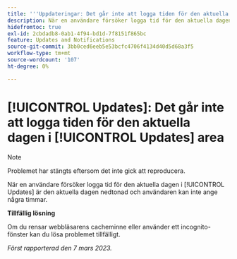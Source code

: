 ```yaml
---
title: '''Uppdateringar: Det går inte att logga tiden för den aktuella dagen i uppdateringsområdet'
description: När en användare försöker logga tid för den aktuella dagen i uppdateringsområdet är den aktuella dagen nedtonad och användaren kan inte ange några timmar.
hidefromtoc: true
exl-id: 2cbdadb8-0ab1-4f94-bd1d-7f8151f865bc
feature: Updates and Notifications
source-git-commit: 3bb0ced6eeb5e53bcfc4706f4134d40d5d68a3f5
workflow-type: tm+mt
source-wordcount: '107'
ht-degree: 0%

---
```


# [!UICONTROL Updates]: Det går inte att logga tiden för den aktuella dagen i [!UICONTROL Updates] area

>[!NOTE]
>
>Problemet har stängts eftersom det inte gick att reproducera.

När en användare försöker logga tid för den aktuella dagen i [!UICONTROL Updates] är den aktuella dagen nedtonad och användaren kan inte ange några timmar.

**Tillfällig lösning**

Om du rensar webbläsarens cacheminne eller använder ett incognito-fönster kan du lösa problemet tillfälligt.

_Först rapporterad den 7 mars 2023._

